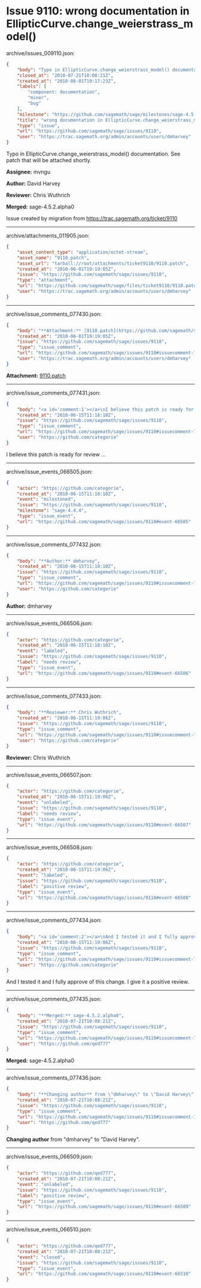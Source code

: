 # Issue 9110: wrong documentation in EllipticCurve.change_weierstrass_model()

archive/issues_009110.json:
```json
{
    "body": "Typo in EllipticCurve.change_weierstrass_model() documentation. See patch that will be attached shortly.\n\n\n**Assignee:** mvngu\n\n**Author:** David Harvey\n\n**Reviewer:** Chris Wuthrich\n\n**Merged:** sage-4.5.2.alpha0\n\nIssue created by migration from https://trac.sagemath.org/ticket/9110\n\n",
    "closed_at": "2010-07-21T10:08:21Z",
    "created_at": "2010-06-01T19:17:23Z",
    "labels": [
        "component: documentation",
        "minor",
        "bug"
    ],
    "milestone": "https://github.com/sagemath/sage/milestones/sage-4.5.2",
    "title": "wrong documentation in EllipticCurve.change_weierstrass_model()",
    "type": "issue",
    "url": "https://github.com/sagemath/sage/issues/9110",
    "user": "https://trac.sagemath.org/admin/accounts/users/dmharvey"
}
```
Typo in EllipticCurve.change_weierstrass_model() documentation. See patch that will be attached shortly.


**Assignee:** mvngu

**Author:** David Harvey

**Reviewer:** Chris Wuthrich

**Merged:** sage-4.5.2.alpha0

Issue created by migration from https://trac.sagemath.org/ticket/9110





---

archive/attachments_011905.json:
```json
{
    "asset_content_type": "application/octet-stream",
    "asset_name": "9110.patch",
    "asset_url": "tarball://root/attachments/ticket9110/9110.patch",
    "created_at": "2010-06-01T19:19:05Z",
    "issue": "https://github.com/sagemath/sage/issues/9110",
    "type": "attachment",
    "url": "https://github.com/sagemath/sage/files/ticket9110/9110.patch",
    "user": "https://trac.sagemath.org/admin/accounts/users/dmharvey"
}
```



---

archive/issue_comments_077430.json:
```json
{
    "body": "**Attachment:** [9110.patch](https://github.com/sagemath/sage/files/ticket9110/9110.patch)",
    "created_at": "2010-06-01T19:19:05Z",
    "issue": "https://github.com/sagemath/sage/issues/9110",
    "type": "issue_comment",
    "url": "https://github.com/sagemath/sage/issues/9110#issuecomment-77430",
    "user": "https://trac.sagemath.org/admin/accounts/users/dmharvey"
}
```

**Attachment:** [9110.patch](https://github.com/sagemath/sage/files/ticket9110/9110.patch)



---

archive/issue_comments_077431.json:
```json
{
    "body": "<a id='comment:1'></a>\nI believe this patch is ready for review ...",
    "created_at": "2010-06-15T11:18:10Z",
    "issue": "https://github.com/sagemath/sage/issues/9110",
    "type": "issue_comment",
    "url": "https://github.com/sagemath/sage/issues/9110#issuecomment-77431",
    "user": "https://github.com/categorie"
}
```

<a id='comment:1'></a>
I believe this patch is ready for review ...



---

archive/issue_events_066505.json:
```json
{
    "actor": "https://github.com/categorie",
    "created_at": "2010-06-15T11:18:10Z",
    "event": "milestoned",
    "issue": "https://github.com/sagemath/sage/issues/9110",
    "milestone": "sage-4.4.4",
    "type": "issue_event",
    "url": "https://github.com/sagemath/sage/issues/9110#event-66505"
}
```



---

archive/issue_comments_077432.json:
```json
{
    "body": "**Author:** dmharvey",
    "created_at": "2010-06-15T11:18:10Z",
    "issue": "https://github.com/sagemath/sage/issues/9110",
    "type": "issue_comment",
    "url": "https://github.com/sagemath/sage/issues/9110#issuecomment-77432",
    "user": "https://github.com/categorie"
}
```

**Author:** dmharvey



---

archive/issue_events_066506.json:
```json
{
    "actor": "https://github.com/categorie",
    "created_at": "2010-06-15T11:18:10Z",
    "event": "labeled",
    "issue": "https://github.com/sagemath/sage/issues/9110",
    "label": "needs review",
    "type": "issue_event",
    "url": "https://github.com/sagemath/sage/issues/9110#event-66506"
}
```



---

archive/issue_comments_077433.json:
```json
{
    "body": "**Reviewer:** Chris Wuthrich",
    "created_at": "2010-06-15T11:19:06Z",
    "issue": "https://github.com/sagemath/sage/issues/9110",
    "type": "issue_comment",
    "url": "https://github.com/sagemath/sage/issues/9110#issuecomment-77433",
    "user": "https://github.com/categorie"
}
```

**Reviewer:** Chris Wuthrich



---

archive/issue_events_066507.json:
```json
{
    "actor": "https://github.com/categorie",
    "created_at": "2010-06-15T11:19:06Z",
    "event": "unlabeled",
    "issue": "https://github.com/sagemath/sage/issues/9110",
    "label": "needs review",
    "type": "issue_event",
    "url": "https://github.com/sagemath/sage/issues/9110#event-66507"
}
```



---

archive/issue_events_066508.json:
```json
{
    "actor": "https://github.com/categorie",
    "created_at": "2010-06-15T11:19:06Z",
    "event": "labeled",
    "issue": "https://github.com/sagemath/sage/issues/9110",
    "label": "positive review",
    "type": "issue_event",
    "url": "https://github.com/sagemath/sage/issues/9110#event-66508"
}
```



---

archive/issue_comments_077434.json:
```json
{
    "body": "<a id='comment:2'></a>\nAnd I tested it and I fully approve of this change. I give it a positive review.",
    "created_at": "2010-06-15T11:19:06Z",
    "issue": "https://github.com/sagemath/sage/issues/9110",
    "type": "issue_comment",
    "url": "https://github.com/sagemath/sage/issues/9110#issuecomment-77434",
    "user": "https://github.com/categorie"
}
```

<a id='comment:2'></a>
And I tested it and I fully approve of this change. I give it a positive review.



---

archive/issue_comments_077435.json:
```json
{
    "body": "**Merged:** sage-4.5.2.alpha0",
    "created_at": "2010-07-21T10:08:21Z",
    "issue": "https://github.com/sagemath/sage/issues/9110",
    "type": "issue_comment",
    "url": "https://github.com/sagemath/sage/issues/9110#issuecomment-77435",
    "user": "https://github.com/qed777"
}
```

**Merged:** sage-4.5.2.alpha0



---

archive/issue_comments_077436.json:
```json
{
    "body": "**Changing author** from \"dmharvey\" to \"David Harvey\".",
    "created_at": "2010-07-21T10:08:21Z",
    "issue": "https://github.com/sagemath/sage/issues/9110",
    "type": "issue_comment",
    "url": "https://github.com/sagemath/sage/issues/9110#issuecomment-77436",
    "user": "https://github.com/qed777"
}
```

**Changing author** from "dmharvey" to "David Harvey".



---

archive/issue_events_066509.json:
```json
{
    "actor": "https://github.com/qed777",
    "created_at": "2010-07-21T10:08:21Z",
    "event": "unlabeled",
    "issue": "https://github.com/sagemath/sage/issues/9110",
    "label": "positive review",
    "type": "issue_event",
    "url": "https://github.com/sagemath/sage/issues/9110#event-66509"
}
```



---

archive/issue_events_066510.json:
```json
{
    "actor": "https://github.com/qed777",
    "created_at": "2010-07-21T10:08:21Z",
    "event": "closed",
    "issue": "https://github.com/sagemath/sage/issues/9110",
    "type": "issue_event",
    "url": "https://github.com/sagemath/sage/issues/9110#event-66510"
}
```
